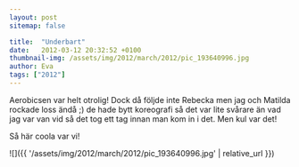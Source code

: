 ```yaml
---
layout: post
sitemap: false

title:  "Underbart"
date:   2012-03-12 20:32:52 +0100
thumbnail-img: /assets/img/2012/march/2012/pic_193640996.jpg
author: Eva
tags: ["2012"]
---
```


Aerobicsen var helt otrolig! Dock då följde inte Rebecka men jag och Matilda rockade loss ändå ;) de hade bytt koreografi så det var lite svårare än vad jag var van vid så det tog ett tag innan man kom in i det. Men kul var det! 

Så här coola var vi!

![]({{ '/assets/img/2012/march/2012/pic_193640996.jpg'  | relative_url }})

